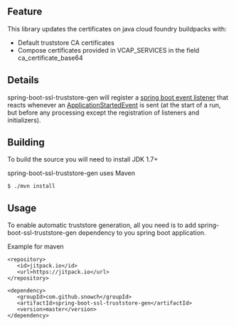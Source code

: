 ## Feature

This library updates the certificates on java cloud foundry buildpacks with:

 * Default truststore CA certificates
 * Compose certificates provided in VCAP_SERVICES in the field ca_certificate_base64 

## Details

spring-boot-ssl-truststore-gen will register a [spring boot event listener](https://docs.spring.io/spring-boot/docs/current/reference/html/boot-features-spring-application.html#boot-features-application-events-and-listeners) that reacts whenever an [ApplicationStartedEvent](http://docs.spring.io/autorepo/docs/spring-boot/1.2.0.M2/api/org/springframework/boot/context/event/ApplicationStartedEvent.html) is sent (at the start of a run, but before any processing except the registration of listeners and initializers).

## Building

To build the source you will need to install JDK 1.7+

spring-boot-ssl-truststore-gen uses Maven

```
$ ./mvn install
```

## Usage

To enable automatic truststore generation, all you need is to add spring-boot-ssl-truststore-gen dependency to you spring boot application.

Example for maven

```
<repository>
   <id>jitpack.io</id>
   <url>https://jitpack.io</url>
</repository>
		
<dependency>
   <groupId>com.github.snowch</groupId>
   <artifactId>spring-boot-ssl-truststore-gen</artifactId>
   <version>master</version>
</dependency>
```

